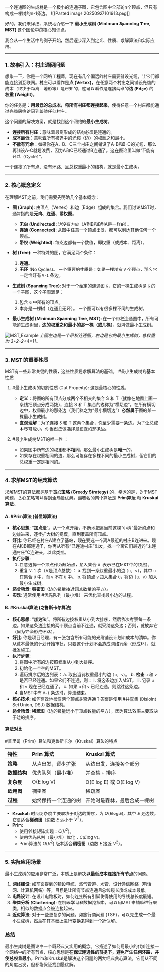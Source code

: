 一个连通图的生成树是一个极小的连通子图，它包含图中全部的n个顶点，但只有构成一棵树的n-1条边。
![[Pasted image 20250927101913.png]]

好的，我们来详细、系统地介绍一下 **最小生成树 (Minimum Spanning Tree, MST)** 这个图论中的核心知识点。

我会从一个生活中的例子开始，然后逐步深入到定义、性质、求解算法和实际应用。

---

### 1. 故事引入：村庄通网问题

想象一下，你是一个网络工程师，现在有几个偏远的村庄需要铺设光缆，让它们都能连接到互联网。村庄可以看作是**点 (Vertex)**，在任意两个村庄之间铺设光缆的成本（取决于距离、地形等）是已知的，这可以看作是连接两点的**边 (Edge)** 的 **权重 (Weight)**。

你的任务是：**用最低的总成本，将所有村庄都连接起来**，使得任意一个村庄都能通过光缆网络访问到其他任何村庄。

这个问题的解决方案，就是找到这个网络的**最小生成树**。

*   **连接所有村庄**：意味着最终形成的结构必须是连通的。
*   **成本最低**：意味着所有被选中的光缆（边）的权重之和最小。
*   **不能有冗余**：如果你在A、B、C三个村庄之间铺设了A-B和B-C的光缆，那么再铺设A-C就是浪费，因为A和C已经通过B连通了。这在图论里叫做“不能有环路（Cycle）”。

一个连接了所有点、没有环路、且总权重最小的结构，就是最小生成树。

---

### 2. 核心概念定义

在理解MST之前，我们需要先明确几个基本概念：

*   **图 (Graph)**: 由顶点（Vertex）和边（Edge）组成的集合。我们讨论MST时，通常指的是**无向、连通、带权图**。
    *   **无向 (Undirected)**: 边没有方向（A到B和B到A是一样的）。
    *   **连通 (Connected)**: 从图中任意一个顶点出发，都可以到达其他任何一个顶点。
    *   **带权 (Weighted)**: 每条边都有一个数值，即权重（或成本、距离）。

*   **树 (Tree)**: 一种特殊的图，它满足两个条件：
    1.  **连通**。
    2.  **无环** (No Cycles)。
    一个重要的性质是：如果一棵树有 `V` 个顶点，那么它一定恰好有 `V-1` 条边。

*   **生成树 (Spanning Tree)**: 对于一个给定的连通图 `G`，它的一棵生成树是 `G` 的一个子图，这个子图满足：
    1.  包含 `G` 中所有的顶点。
    2.  本身是一棵树（连通且无环）。
    一个图可以有很多棵不同的生成树。

*   **最小生成树 (Minimum Spanning Tree, MST)**: 在一个带权连通图中，所有可能的生成树里，**边的权重之和最小的那一棵（或几棵）**，就叫做最小生成树。

![MST_Example](https://upload.wikimedia.org/wikipedia/commons/d/d2/Minimum_spanning_tree.svg)
*上图左边是一个带权连通图，右边是它的最小生成树，总权重为 3+2+2+4=11。*

---

### 3. MST 的重要性质

MST有一些非常关键的性质，这些性质是求解算法的基础。
#最小生成树的基本性质  
1.  #最小生成树的切割性质 (Cut Property): 这是最核心的性质。
    *   **定义**：将图的所有顶点分成两个不相交的集合 S 和 T（就像在地图上画一条线把顶点分成两拨）。连接 S 和 T 集合的边称为“横切边”。在所有横切边中，权重最小的那条边（我们称之为“最小横切边”）**必然属于**图的某一棵最小生成树。
    *   **直观理解**：为了连接 S 和 T 这两个集合，你至少需要一条边。为了让总成本尽可能小，你当然应该选择最便宜的那条边。

2.  #最小生成树MST的唯一性 ：
    *   如果图中所有边的权重都**不相同**，那么最小生成树是**唯一**的。
    *   如果存在权重相同的边，那么可能存在多棵不同的最小生成树，但它们的总权重一定是相同的。

---

### 4. 求解MST的经典算法

求解MST的算法都是基于**贪心策略 (Greedy Strategy)** 的，幸运的是，对于MST问题，贪心策略可以得到全局最优解。最著名的两个算法是 **Prim算法** 和 **Kruskal算法**。

#### A. #Prim算法 (普里姆算法)

*   **核心思想**: “**加点法**”。从一个点开始，不断地把离当前这棵“小树”最近的点和边加进来，逐步扩大树的规模，直到覆盖所有顶点。
*   **好比**: 你已经在村庄A建立了基站，现在要选一个离A最近的村庄B连进来。现在A和B都连通了，你再从所有“已连通村庄”出发，找一个离它们最近的“未连通村庄”C连进来，以此类推。
*   **执行步骤**:
    1.  任意选择一个顶点作为起始点，加入集合 `U` (表示已在MST中的顶点)。
    2.  重复 `V-1` 次（V是顶点总数）：
        a. 找到一条权重最小的边 `(u, v)`，其中 `u` 在集合 `U` 中，而 `v` 不在 `U` 中。
        b. 将顶点 `v` 加入集合 `U`，将边 `(u, v)` 加入最小生成树。
*   **适合场景**: **稠密图**（边的数量接近顶点数量的平方）。
*   **实现**: 通常使用 #优先队列（最小堆） 来优化查找最小边的过程。

#### B. #Kruskal算法 (克鲁斯卡尔算法)

*   **核心思想**: “**加边法**”。将所有边按权重从小到大排序，然后依次考察每一条边。如果这条边连接的两个顶点当前不连通，就采纳这条边；否则，就放弃它（因为它会形成环路）。
*   **好比**: 你是项目经理，有一张包含所有可能的光缆铺设计划和成本的清单。你从成本最低的计划开始审批，只要这个计划不会造成网络冗余（形成环），就批准施工。
*   **执行步骤**:
    1.  将图中所有的边按照权重从小到大排序。
    2.  初始化一个空的MST。
    3.  遍历排序后的边列表：
        a. 取出当前权重最小的边 `(u, v)`。
        b. **检查** `u` 和 `v` 是否已经连通。如果它们不连通，则：
            i.  将这条边加入MST。
            ii. 记录 `u` 和 `v` 现在已经连通了。
        c. 如果 `u` 和 `v` 已经连通，则跳过这条边。
    4.  当MST中有 `V-1` 条边时，算法结束。
*   **核心技术**: 如何高效地检查两个顶点是否连通？答案是使用 #并查集 (Disjoint Set Union, DSU)  数据结构。
*   **适合场景**: **稀疏图**（边的数量远小于顶点数量的平方），因为算法效率主要取决于边的排序。

#### 算法对比
#普里姆（Prim）算法和克鲁斯卡尔（Kruskal）算法的特点 

| 特性       | Prim 算法    | Kruskal 算法              |
| :------- | :--------- | :---------------------- |
| **策略**   | 从点出发，逐步扩张  | 从边出发，连接各个部分             |
| **数据结构** | 优先队列（最小堆）  | 并查集 + 排序                |
| **复杂度**  | O(E log V) | O(E log E) 或 O(E log V) |
| **适用图**  | 稠密图        | 稀疏图                     |
| **过程**   | 始终保持一个连通的树 | 开始时是森林，最后合成一棵树          |
*   **Kruskal:** 时间复杂度主要取决于对边的排序，为 $O(E \log E)$，其中 $E$ 是边数。它更适合**稀疏图**（边数 $E$ 远小于 $V^2$）。
*   **Prim:**
	*   使用邻接矩阵实现：$O(V^2)$。
	*   使用优先队列（最小堆）优化：$O(E \log V)$。
	*   Prim算法的 $O(V^2)$ 版本适合**稠密图**（边数 $E$ 接近 $V^2$）。

---

### 5. 实际应用场景

最小生成树的应用非常广泛，本质上是解决**以最低成本连接所有节点**的问题。

1.  **网络建设**: 如前面提到的铺设电缆、燃气管道、水管、设计通信网络（电话网、计算机网络）等，目标是让所有节点连通且总线缆长度或成本最低。
2.  **电路设计**: 在设计电路板时，如何连接所有引脚使得使用的导线总长度最短。
3.  **聚类分析 (Clustering)**: 在机器学习和数据挖掘中，可以用MST来辅助进行聚类，相似的数据点会被连接起来。
4.  **近似算法**: 对于一些更复杂的问题，如旅行商问题 (TSP)，可以先生成一个最小生成树，然后在其基础上进行变换来得到一个近似解。

### 总结

最小生成树是图论中一个既经典又实用的概念。它描述了如何用最小的代价连接一个网络中的所有节点，核心思想是**在保证连通性的前提下，避免产生任何环路，并使总权重最小**。Prim和Kruskal是解决这个问题的两大经典贪心算法，它们从不同的角度出发，但都能保证找到最优解。